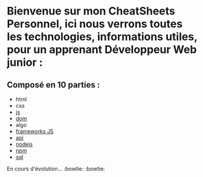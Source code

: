 # Bienvenue sur mon CheatSheets Personnel, ici nous verrons toutes les technologies, informations utiles, pour un apprenant Développeur Web junior : 

## **Composé en 10 parties** :

- html
- css
- [js](js/resume.md)
- [dom](dom/resume.md)
- algo
- [frameworks JS](frameworksJS/resume.md)
- [api](api/resume.md)
- [nodejs](nodejs/resume.md)
- [npm](npm/resume.md)
- [sql](sql/resume.md)

En cours d'évolution... :bowtie: :bowtie:
